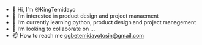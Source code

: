 - 👋 Hi, I’m @KingTemidayo
- 👀 I’m interested in product design and project manaement
- 🌱 I’m currently learning python, product design and project management
- 💞️ I’m looking to collaborate on ...
- 📫 How to reach me ogbetemidayotosin@gmail.com

<!---
KingTemidayo/KingTemidayo is a ✨ special ✨ repository because its `README.md` (this file) appears on your GitHub profile.
You can click the Preview link to take a look at your changes.
--->

